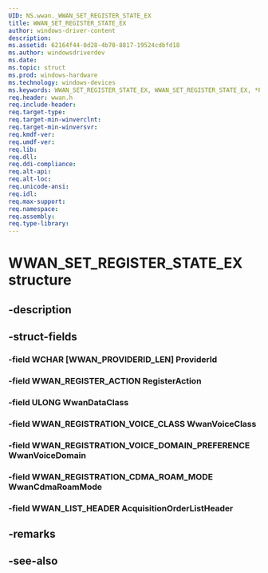 ```yaml
---
UID: NS.wwan._WWAN_SET_REGISTER_STATE_EX
title: WWAN_SET_REGISTER_STATE_EX
author: windows-driver-content
description: 
ms.assetid: 62164f44-0d28-4b70-8817-19524cdbfd18
ms.author: windowsdriverdev
ms.date: 
ms.topic: struct
ms.prod: windows-hardware
ms.technology: windows-devices
ms.keywords: WWAN_SET_REGISTER_STATE_EX, WWAN_SET_REGISTER_STATE_EX, *PWWAN_SET_REGISTER_STATE_EX
req.header: wwan.h
req.include-header:
req.target-type:
req.target-min-winverclnt:
req.target-min-winversvr:
req.kmdf-ver:
req.umdf-ver:
req.lib:
req.dll:
req.ddi-compliance:
req.alt-api:
req.alt-loc:
req.unicode-ansi:
req.idl:
req.max-support:
req.namespace:
req.assembly:
req.type-library:
---
```


# WWAN_SET_REGISTER_STATE_EX structure

## -description



## -struct-fields

### -field WCHAR [WWAN_PROVIDERID_LEN] ProviderId			
 	
### -field WWAN_REGISTER_ACTION RegisterAction			
 	
### -field ULONG WwanDataClass			
 	
### -field WWAN_REGISTRATION_VOICE_CLASS WwanVoiceClass			
 	
### -field WWAN_REGISTRATION_VOICE_DOMAIN_PREFERENCE WwanVoiceDomain			
 	
### -field WWAN_REGISTRATION_CDMA_ROAM_MODE WwanCdmaRoamMode			
 	
### -field WWAN_LIST_HEADER AcquisitionOrderListHeader			
 	
## -remarks

## -see-also